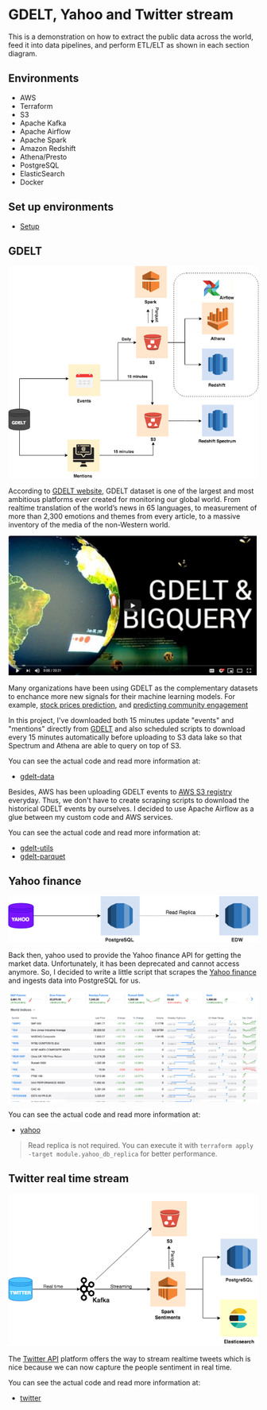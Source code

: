 # GDELT, Yahoo and Twitter stream

This is a demonstration on how to extract the public data across the world, feed it into data pipelines, and perform ETL/ELT as shown in each section diagram.

## Environments

* AWS
* Terraform
* S3
* Apache Kafka
* Apache Airflow
* Apache Spark
* Amazon Redshift
* Athena/Presto
* PostgreSQL
* ElasticSearch
* Docker

## Set up environments

* [Setup](https://github.com/tharid007/gdelt/tree/master/setup)


## GDELT

<img src="img/gdelt-diagram.png" />

According to [GDELT website](https://blog.gdeltproject.org/gdelt-2-0-our-global-world-in-realtime/), GDELT dataset is one of the largest and most ambitious platforms ever created for monitoring our global world. From realtime translation of the world’s news in 65 languages, to measurement of more than 2,300 emotions and themes from every article, to a massive inventory of the media of the non-Western world.


<a href="https://www.youtube.com/watch?v=Psp7YivWL90"><img src="./img/gdelt-thumbnail.png" alt="GDELT video - Click to Watch!" title="GDELT video - Click to Watch!" width="500" /></a>


Many organizations have been using GDELT as the complementary datasets to enchance more new signals for their machine learning models. For example, [stock prices prediction](https://opensiuc.lib.siu.edu/theses/2178/), and [predicting community engagement](https://cloud.google.com/blog/products/gcp/predicting-community-engagement-on-reddit-using-tensorflow-gdelt-and-cloud-dataflow-part-1)


In this project, I've downloaded both 15 minutes update "events" and "mentions" directly from [GDELT](http://data.gdeltproject.org/gdeltv2/lastupdate.txt) and also scheduled scripts to download every 15 minutes automatically before uploading to S3 data lake so that Spectrum and Athena are able to query on top of S3.

You can see the actual code and read more information at:

* [gdelt-data](https://github.com/tharid007/gdelt/tree/master/gdelt-data)

Besides, AWS has been uploading GDELT events to [AWS S3 registry](https://registry.opendata.aws/gdelt/) everyday. Thus, we don't have to create scraping scripts to download the historical GDELT events by ourselves. I decided to use Apache Airflow as a glue between my custom code and AWS services.

You can see the actual code and read more information at:

* [gdelt-utils](https://github.com/tharid007/gdelt/tree/master/setup#gdelt-utils)
* [gdelt-parquet](https://github.com/tharid007/gdelt/tree/master/gdelt-parquet)


## Yahoo finance

<img src="img/yahoo-diagram.png" />

Back then, yahoo used to provide the Yahoo finance API for getting the market data. Unfortunately, it has been deprecated and cannot access anymore. So, I decided to write a little script that scrapes the [Yahoo finance](https://finance.yahoo.com/) and ingests data into PostgreSQL for us.

<img src="img/yahoo-screenshot.png" alt="yahoo-screenshot" title="yahoo-screenshot" width="750" />

You can see the actual code and read more information at:
* [yahoo](https://github.com/tharid007/gdelt/tree/master/yahoo)

> Read replica is not required. You can execute it with `terraform apply -target module.yahoo_db_replica` for better performance.

## Twitter real time stream
 
<img src="img/twitter-diagram.png" />

The [Twitter API](https://developer.twitter.com/en/docs/basics/getting-started) platform offers the way to stream realtime tweets which is nice because we can now capture the people sentiment in real time.

You can see the actual code and read more information at:
* [twitter](https://github.com/tharid007/gdelt/tree/master/twitter)
